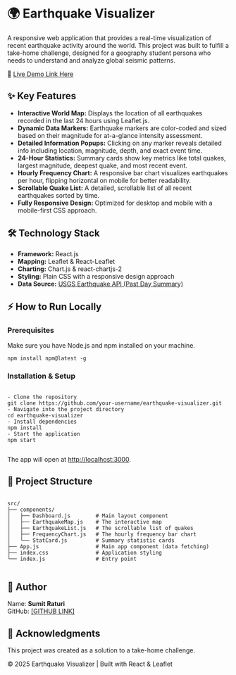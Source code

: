 
</head>
<body>
  <h1>🌍 Earthquake Visualizer</h1>
  <p>
    A responsive web application that provides a real-time visualization of recent earthquake activity around the world. 
    This project was built to fulfill a take-home challenge, designed for a geography student persona who needs to understand 
    and analyze global seismic patterns.
  </p>

  <p>
    🔗 <a href="[https://codesandbox.io/p/github/samOhawk1/Earthquake-Visualizer/main](https://earthquake-visualizer-dusky.vercel.app/)">Live Demo Link Here</a> <!-- Replace with your CodeSandbox or deployed link -->
  </p>

  <h2>✨ Key Features</h2>
  <ul>
    <li><b>Interactive World Map:</b> Displays the location of all earthquakes recorded in the last 24 hours using Leaflet.js.</li>
    <li><b>Dynamic Data Markers:</b> Earthquake markers are color-coded and sized based on their magnitude for at-a-glance intensity assessment.</li>
    <li><b>Detailed Information Popups:</b> Clicking on any marker reveals detailed info including location, magnitude, depth, and exact event time.</li>
    <li><b>24-Hour Statistics:</b> Summary cards show key metrics like total quakes, largest magnitude, deepest quake, and most recent event.</li>
    <li><b>Hourly Frequency Chart:</b> A responsive bar chart visualizes earthquakes per hour, flipping horizontal on mobile for better readability.</li>
    <li><b>Scrollable Quake List:</b> A detailed, scrollable list of all recent earthquakes sorted by time.</li>
    <li><b>Fully Responsive Design:</b> Optimized for desktop and mobile with a mobile-first CSS approach.</li>
  </ul>

  <h2>🛠️ Technology Stack</h2>
  <ul>
    <li><b>Framework:</b> React.js</li>
    <li><b>Mapping:</b> Leaflet & React-Leaflet</li>
    <li><b>Charting:</b> Chart.js & react-chartjs-2</li>
    <li><b>Styling:</b> Plain CSS with a responsive design approach</li>
    <li><b>Data Source:</b> <a href="https://earthquake.usgs.gov/earthquakes/feed/v1.0/geojson.php">USGS Earthquake API (Past Day Summary)</a></li>
  </ul>

  <h2>⚡ How to Run Locally</h2>
  <h3>Prerequisites</h3>
  <p>Make sure you have Node.js and npm installed on your machine.</p>
  <pre><code>npm install npm@latest -g</code></pre>

  <h3>Installation & Setup</h3>
  <pre><code>
- Clone the repository
git clone https://github.com/your-username/earthquake-visualizer.git
- Navigate into the project directory
cd earthquake-visualizer
- Install dependencies
npm install
- Start the application
npm start
  </code>
</pre>

  <p>The app will open at <a href="http://localhost:3000">http://localhost:3000</a>.</p>

  <h2>📂 Project Structure</h2>
  <pre><code>
src/
├── components/
│   ├── Dashboard.js        # Main layout component
│   ├── EarthquakeMap.js    # The interactive map
│   ├── EarthquakeList.js   # The scrollable list of quakes
│   ├── FrequencyChart.js   # The hourly frequency bar chart
│   └── StatCard.js         # Summary statistic cards
├── App.js                  # Main app component (data fetching)
├── index.css               # Application styling
└── index.js                # Entry point
  </code></pre>

  <h2>👤 Author</h2>
  <p>
    Name: <b>Sumit Raturi</b><br />
    GitHub: <a href="https://github.com/samOhawk1">[GITHUB LINK]</a>
  </p>

  <h2>🙏 Acknowledgments</h2>
  <p>This project was created as a solution to a take-home challenge.</p>

  <div class="footer">
    <p>© 2025 Earthquake Visualizer | Built with React & Leaflet</p>
  </div>
</body>
</html>
